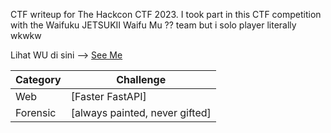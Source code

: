 CTF writeup for The Hackcon CTF 2023. I took part in this CTF competition with the Waifuku JETSUKII Waifu Mu ?? team but i solo player literally wkwkw

Lihat WU di sini --> [See Me](https://drive.google.com/file/d/1iur-bXueaxN4HMvDIjf0ngIu4Ep8MB9n/view?usp=sharing)

| Category | Challenge |
| --- | --- |
| Web | [Faster FastAPI]
| Forensic | [always painted, never gifted]

